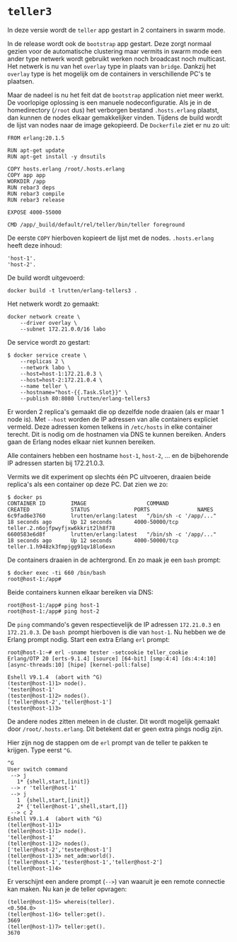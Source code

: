 # `teller3`

In deze versie wordt de `teller` app gestart in 2 containers in swarm mode.

In de release wordt ook de `bootstrap` app gestart.
Deze zorgt normaal gezien voor de automatische clustering maar vermits
in swarm mode een ander type netwerk wordt gebruikt werken noch broadcast noch multicast.
Het netwerk is nu van het `overlay` type in plaats van `bridge`. Dankzij het 
`overlay` type is het mogelijk om de containers in verschillende PC's te plaatsen.

Maar de nadeel is nu het feit dat de `bootstrap` application niet meer werkt.
De voorlopige oplossing is een manuele nodeconfiguratie.
Als je in de homedirectory (`/root` dus) het verborgen bestand `.hosts.erlang` plaatst,
dan kunnen de nodes elkaar gemakkelijker vinden. Tijdens de build wordt de lijst van nodes
naar de image gekopieerd. De `Dockerfile` ziet er nu zo uit:

~~~~
FROM erlang:20.1.5

RUN apt-get update
RUN apt-get install -y dnsutils

COPY hosts.erlang /root/.hosts.erlang
COPY app app
WORKDIR /app
RUN rebar3 deps
RUN rebar3 compile
RUN rebar3 release

EXPOSE 4000-55000

CMD /app/_build/default/rel/teller/bin/teller foreground
~~~~

De eerste `COPY` hierboven kopieert de lijst met de nodes.
`.hosts.erlang` heeft deze inhoud:

~~~~
'host-1'.
'host-2'.
~~~~

De build wordt uitgevoerd:

~~~~
docker build -t lrutten/erlang-tellers3 .
~~~~


Het netwerk wordt zo gemaakt:

~~~~
docker network create \
    --driver overlay \
    --subnet 172.21.0.0/16 labo
~~~~


De service wordt zo gestart:

~~~~
$ docker service create \
    --replicas 2 \
    --network labo \
    --host=host-1:172.21.0.3 \
    --host=host-2:172.21.0.4 \
    --name teller \
    --hostname="host-{{.Task.Slot}}" \
    --publish 80:8080 lrutten/erlang-tellers3
~~~~

Er worden 2 replica's gemaakt die op dezelfde node draaien (als er maar 1 node is).
Met `--host` worden de IP adressen van alle containers expliciet vermeld.
Deze adressen komen telkens in `/etc/hosts` in elke container terecht.
Dit is nodig om de hostnamen via DNS te kunnen bereiken.
Anders gaan de Erlang nodes elkaar niet kunnen bereiken.

Alle containers hebben een hostname `host-1`, `host-2`, ...
en de bijbehorende IP adressen starten bij 172.21.0.3.

Vermits we dit experiment op slechts één PC uitvoeren, draaien beide replica's
als een container op deze PC. Dat zien we zo:

~~~~
$ docker ps
CONTAINER ID        IMAGE                   COMMAND                  CREATED             STATUS              PORTS               NAMES
6c9fad6e3760        lrutten/erlang:latest   "/bin/sh -c '/app/..."   18 seconds ago      Up 12 seconds       4000-50000/tcp      teller.2.n6ojfpwyfjxw6kkrit2lh8f78
6600583e6d8f        lrutten/erlang:latest   "/bin/sh -c '/app/..."   18 seconds ago      Up 12 seconds       4000-50000/tcp      teller.1.h948zk3fmpjgg91qv18lo6exn
~~~~

De containers draaien in de achtergrond. En zo maak je een `bash` prompt:

~~~~
$ docker exec -ti 660 /bin/bash
root@host-1:/app# 
~~~~

Beide containers kunnen elkaar bereiken via DNS:

~~~~
root@host-1:/app# ping host-1
root@host-1:/app# ping host-2
~~~~

De `ping` commando's geven respectievelijk de IP adressen `172.21.0.3` en `172.21.0.3`.
De `bash `prompt hierboven is die van `host-1`. Nu hebben we de Erlang prompt nodig.
Start een extra Erlang `erl` prompt:

~~~~
root@host-1:~# erl -sname tester -setcookie teller_cookie
Erlang/OTP 20 [erts-9.1.4] [source] [64-bit] [smp:4:4] [ds:4:4:10] [async-threads:10] [hipe] [kernel-poll:false]

Eshell V9.1.4  (abort with ^G)
(tester@host-1)1> node().
'tester@host-1'
(tester@host-1)2> nodes().
['teller@host-2','teller@host-1']
(tester@host-1)3> 
~~~~

De andere nodes zitten meteen in de cluster. Dit wordt mogelijk gemaakt door `/root/.hosts.erlang`.
Dit betekent dat er geen extra pings nodig zijn.

Hier zijn nog de stappen om de `erl` prompt van de teller te pakken te krijgen.
Type eerst `^G`.

~~~~
^G
User switch command
 --> j
   1* {shell,start,[init]}
 --> r 'teller@host-1'
 --> j
   1  {shell,start,[init]}
   2* {'teller@host-1',shell,start,[]}
 --> c 2
Eshell V9.1.4  (abort with ^G)
(teller@host-1)1> 
(teller@host-1)1> node().
'teller@host-1'
(teller@host-1)2> nodes().
['teller@host-2','tester@host-1']
(teller@host-1)3> net_adm:world().
['teller@host-1','tester@host-1','teller@host-2']
(teller@host-1)4>
~~~~

Er verschijnt een andere prompt (`-->`) van waaruit je een remote connectie kan maken.
Nu kan je de teller opvragen:

~~~~
(teller@host-1)5> whereis(teller).
<0.504.0>
(teller@host-1)6> teller:get().   
3669
(teller@host-1)7> teller:get().
3670
~~~~

